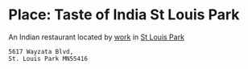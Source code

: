 # Place: Taste of India St Louis Park

An Indian restaurant located by [work](keg:private/1113) in [St Louis Park](../638)

```
5617 Wayzata Blvd,
St. Louis Park MN55416
```
